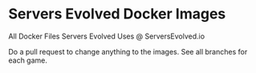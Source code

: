 # Servers Evolved Docker Images
All Docker Files Servers Evolved Uses @ ServersEvolved.io

Do a pull request to change anything to the images. See all branches for each game.
